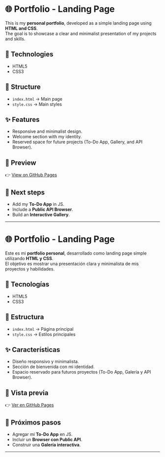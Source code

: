# 🌐 Portfolio - Landing Page

This is my **personal portfolio**, developed as a simple landing page using **HTML and CSS**.  
The goal is to showcase a clear and minimalist presentation of my projects and skills.

## 🚀 Technologies
- HTML5  
- CSS3  

## 📂 Structure
- `index.html` → Main page  
- `style.css` → Main styles  

## ✨ Features
- Responsive and minimalist design.  
- Welcome section with my identity.  
- Reserved space for future projects (To-Do App, Gallery, and API Browser).  

## 📸 Preview
👉 [View on GitHub Pages](https://yourusername.github.io/your-repo)  

## 🔮 Next steps
- Add my **To-Do App** in JS.  
- Include a **Public API Browser**.  
- Build an **Interactive Gallery**.  

---

# 🌐 Portfolio - Landing Page

Este es mi **portfolio personal**, desarrollado como landing page simple utilizando **HTML y CSS**.  
El objetivo es mostrar una presentación clara y minimalista de mis proyectos y habilidades.

## 🚀 Tecnologías
- HTML5  
- CSS3  

## 📂 Estructura
- `index.html` → Página principal  
- `style.css` → Estilos principales  

## ✨ Características
- Diseño responsivo y minimalista.  
- Sección de bienvenida con mi identidad.  
- Espacio reservado para futuros proyectos (To-Do App, Galería y API Browser).  

## 📸 Vista previa
👉 [Ver en GitHub Pages](https://tuusuario.github.io/tu-repo)  

## 🔮 Próximos pasos
- Agregar mi **To-Do App** en JS.  
- Incluir un **Browser con Public API**.  
- Construir una **Galería interactiva**.  

---
